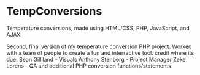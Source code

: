 # TempConversions
Temperature conversions, made using HTML/CSS, PHP, JavaScript, and AJAX

Second, final version of my temperature conversion PHP project.
Worked with a team of people to create a fun and interractive tool.
credit where its due: 
Sean Gilliland - Visuals
Anthony Stenberg - Project Manager
Zeke Lorens - QA and additional PHP conversion functions/statements 
